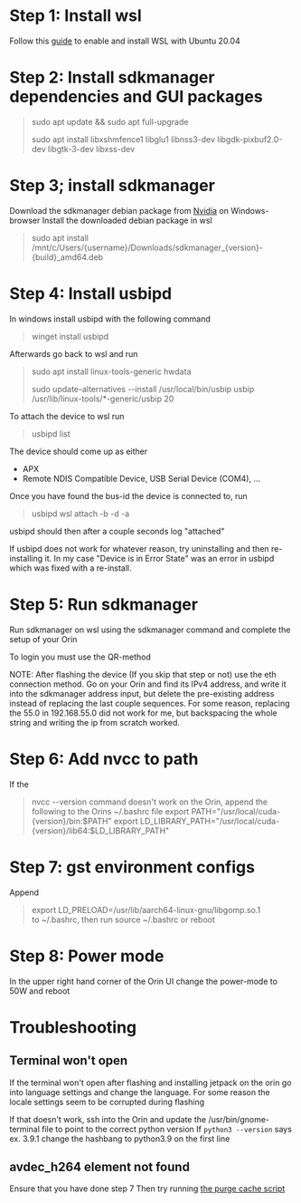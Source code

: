 # Step 1: Install wsl
Follow this [guide](https://www.cyberithub.com/how-to-install-ubuntu-20-04-lts-on-windows-10-wsl/) to enable and install WSL with Ubuntu 20.04

# Step 2: Install sdkmanager dependencies and GUI packages

> sudo apt update && sudo apt full-upgrade
> 
> sudo apt install libxshmfence1 libglu1 libnss3-dev libgdk-pixbuf2.0-dev libgtk-3-dev libxss-dev

# Step 3; install sdkmanager
Download the sdkmanager debian package from [Nvidia](https://developer.nvidia.com/sdk-manager) on Windows-browser
Install the downloaded debian package in wsl
> sudo apt install /mnt/c/Users/{username}/Downloads/sdkmanager_{version}-{build}_amd64.deb

# Step 4: Install usbipd
In windows install usbipd with the following command
> winget install usbipd

Afterwards go back to wsl and run
> sudo apt install linux-tools-generic hwdata
> 
> sudo update-alternatives --install /usr/local/bin/usbip usbip /usr/lib/linux-tools/*-generic/usbip 20


To attach the device to wsl run
> usbipd list

The device should come up as either
* APX
* Remote NDIS Compatible Device, USB Serial Device (COM4), ...

Once you have found the bus-id the device is connected to, run
> usbipd wsl attach -b <BUDID> -d <WSLDISTRIBUTION> -a

usbipd should then after a couple seconds log "attached"

If usbipd does not work for whatever reason, try uninstalling and then re-installing it. In my case "Device is in Error State" was an error in usbipd which was fixed with a re-install.

# Step 5: Run sdkmanager
Run sdkmanager on wsl using the sdkmanager command and complete the setup of your Orin

To login you must use the QR-method

NOTE: After flashing the device (If you skip that step or not) use the eth connection method.
Go on your Orin and find its IPv4 address, and write it into the sdkmanager address input, but delete the pre-existing address instead of replacing the last couple sequences.
For some reason, replacing the 55.0 in 192.168.55.0 did not work for me, but backspacing the whole string and writing the ip from scratch worked.

# Step 6: Add nvcc to path
If the 
> nvcc --version
command doesn't work on the Orin, append the following to the Orins ~/.bashrc file
> export PATH="/usr/local/cuda-{version}/bin:$PATH"
> export LD_LIBRARY_PATH="/usr/local/cuda-{version}/lib64:$LD_LIBRARY_PATH"

# Step 7: gst environment configs
Append
> export LD_PRELOAD=/usr/lib/aarch64-linux-gnu/libgomp.so.1  
to ~/.bashrc, then run 
> source ~/.bashrc
or reboot

# Step 8: Power mode
In the upper right hand corner of the Orin UI change the power-mode to 50W and reboot

# Troubleshooting
## Terminal won't open
If the terminal won't open after flashing and installing jetpack on the orin go into language settings and change the language.
For some reason the locale settings seem to be corrupted during flashing

If that doesn't work, ssh into the Orin and update the /usr/bin/gnome-terminal file to point to the correct python version
If `python3 --version` says ex. 3.9.1 change the hashbang to python3.9 on the first line

## avdec_h264 element not found
Ensure that you have done step 7
Then try running [the purge cache script](../scripts/purge_cache.sh)
